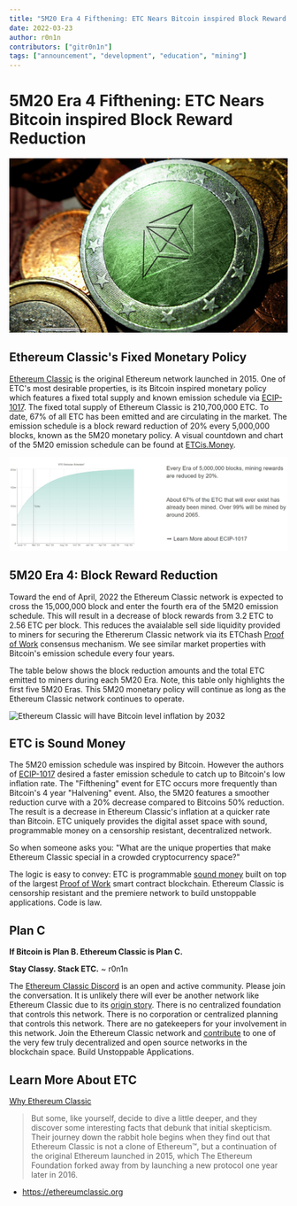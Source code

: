 ```yaml
---
title: "5M20 Era 4 Fifthening: ETC Nears Bitcoin inspired Block Reward Reduction"
date: 2022-03-23
author: r0n1n
contributors: ["gitr0n1n"]
tags: ["announcement", "development", "education", "mining"]
---
```


# 5M20 Era 4 Fifthening: ETC Nears Bitcoin inspired Block Reward Reduction

![5M20 is Ethereum Classic's Monetary Policy](./etc.png)

## Ethereum Classic's Fixed Monetary Policy

[Ethereum Classic](https://ethereumclassic.org/why-classic) is the original Ethereum network launched in 2015. One of ETC's most desirable properties, is its Bitcoin inspired monetary policy which features a fixed total supply and known emission schedule via [ECIP-1017](https://ecips.ethereumclassic.org/ECIPs/ecip-1017). The fixed total supply of Ethereum Classic is 210,700,000 ETC. To date, 67% of all ETC has been emitted and are circulating in the market. The emission schedule is a block reward reduction of 20% every 5,000,000 blocks, known as the 5M20 monetary policy. A visual countdown and chart of the 5M20 emission schedule can be found at [ETCis.Money](https://etcis.money).

![5M20 Emission Schedule](./emission-schedule.png)

## 5M20 Era 4: Block Reward Reduction

Toward the end of April, 2022 the Ethereum Classic network is expected to cross the 15,000,000 block and enter the fourth era of the 5M20 emission schedule. This will result in a decrease of block rewards from 3.2 ETC to 2.56 ETC per block. This reduces the avaialable sell side liquidity provided to miners for securing the Ethererum Classic network via its ETChash [Proof of Work](https://ethereumclassic.org/why-classic/proof-of-work) consensus mechanism. We see similar market properties with Bitcoin's emission schedule every four years.

The table below shows the block reduction amounts and the total ETC emitted to miners during each 5M20 Era. Note, this table only highlights the first five 5M20 Eras. This 5M20 monetary policy will continue as long as the Ethereum Classic network continues to operate.

![Ethereum Classic will have Bitcoin level inflation by 2032](./5m20-table.png)

## ETC is Sound Money

The 5M20 emission schedule was inspired by Bitcoin. However the authors of [ECIP-1017](https://ecips.ethereumclassic.org/ECIPs/ecip-1017) desired a faster emission schedule to catch up to Bitcoin's low inflation rate. The "Fifthening" event for ETC occurs more frequently than Bitcoin's 4 year "Halvening" event. Also, the 5M20 features a smoother reduction curve with a 20% decrease compared to Bitcoins 50% reduction. The result is a decrease in Ethereum Classic's inflation at a quicker rate than Bitcoin. ETC uniquely provides the digital asset space with sound, programmable money on a censorship resistant, decentralized network.

So when someone asks you: "What are the unique properties that make Ethereum Classic special in a crowded cryptocurrency space?"

The logic is easy to convey: ETC is programmable [sound money](https://ethereumclassic.org/why-classic/sound-money) built on top of the largest [Proof of Work](https://ethereumclassic.org/why-classic/proof-of-work) smart contract blockchain. Ethereum Classic is censorship resistant and the premiere network to build unstoppable applications. Code is law.

## Plan C

**If Bitcoin is Plan B. Ethereum Classic is Plan C.**

**Stay Classy. Stack ETC.** ~ r0n1n

The [Ethereum Classic Discord](https://ethereumclassic.org/discord) is an open and active community. Please join the conversation. It is unlikely there will ever be another network like Ethereum Classic due to its [origin story](https://ethereumclassic.org/knowledge/history). There is no centralized foundation that controls this network. There is no corporation or centralized planning that controls this network. There are no gatekeepers for your involvement in this network. Join the Ethereum Classic network and [contribute](https://github.com/ethereumclassic) to one of the very few truly decentralized and open source networks in the blockchain space. Build Unstoppable Applications.

## Learn More About ETC

[Why Ethereum Classic](https://ethereumclassic.org/why-classic)

> But some, like yourself, decide to dive a little deeper, and they discover some interesting facts that debunk that initial skepticism. Their journey down the rabbit hole begins when they find out that Ethereum Classic is not a clone of Ethereum™, but a continuation of the original Ethereum launched in 2015, which The Ethereum Foundation forked away from by launching a new protocol one year later in 2016.

* https://ethereumclassic.org
